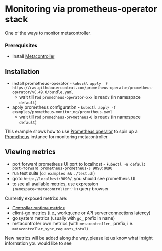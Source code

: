 # Monitoring via prometheus-operator stack

One of the ways to monitor metacontroller.

### Prerequisites

* Install [Metacontroller](https://github.com/metacontroller/metacontroller)

## Installation
* install prometheus-operator - `kubectl apply -f https://raw.githubusercontent.com/prometheus-operator/prometheus-operator/v0.49.0/bundle.yaml`
  * wait till `Pod` `prometheus-operator-xxx` is ready (in namespace `default`)
* apply prometheus configuration - `kubectl apply -f examples/prometheus-monitoring/prometheus.yaml`
  * wait till `Pod` `prometheus-prometheus-0` is ready (in namespace `default`)

This example shows how to use [Prometheus operator](https://prometheus-operator.dev/) to spin up
a [Prometheus](https://prometheus.io/) instance for monitoring metacontroller.

## Viewing metrics
* port forward prometheus UI port to localhost - `kubectl -n default port-forward prometheus-prometheus-0 9090:9090`
* run test suite (`cd examples && ./test.sh`) 
* go to `http://localhost:9090/`, you should see prometheus UI
* to see all available metrics, use expression `{namespace="metacontroller"}` in query browser

Currently exposed metrics are:
* [Controller runtime metrics](https://book-v1.book.kubebuilder.io/beyond_basics/controller_metrics.html)
* client-go metrics (i.e., workquene or API server connections latency)
* go system metrics (usually with `go_` prefix in name)
* metacontroller own metrics (with `metacontroller_` prefix, i.e. `metacontroller_sync_requests_total`)


New metrics will be added along the way, please let us know what insight information you would like to see,